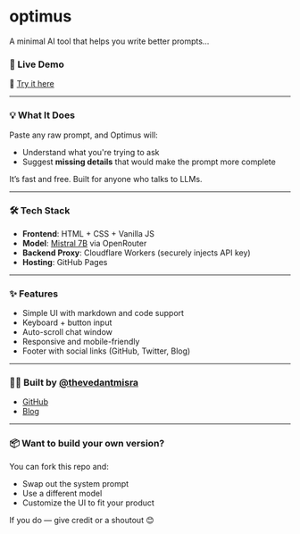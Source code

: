 # optimus 

A minimal AI tool that helps you write better prompts...

### 🚀 Live Demo

🔗 [Try it here](https://docvm1.github.io/optimus)

---

### 💡 What It Does

Paste any raw prompt, and Optimus will:

* Understand what you're trying to ask
* Suggest **missing details** that would make the prompt more complete

It’s fast and free. Built for anyone who talks to LLMs.

---

### 🛠️ Tech Stack

* **Frontend**: HTML + CSS + Vanilla JS
* **Model**: [Mistral 7B](https://openrouter.ai/models/mistral) via OpenRouter
* **Backend Proxy**: Cloudflare Workers (securely injects API key)
* **Hosting**: GitHub Pages

---

### ✨ Features

* Simple UI with markdown and code support
* Keyboard + button input
* Auto-scroll chat window
* Responsive and mobile-friendly
* Footer with social links (GitHub, Twitter, Blog)

---

### 🧑‍💻 Built by [@thevedantmisra](https://x.com/thevedantmisra)

* [GitHub](https://github.com/DocVM1)
* [Blog](https://vedantmisra.substack.com)

---

### 📦 Want to build your own version?

You can fork this repo and:

* Swap out the system prompt
* Use a different model
* Customize the UI to fit your product

If you do — give credit or a shoutout 😊
